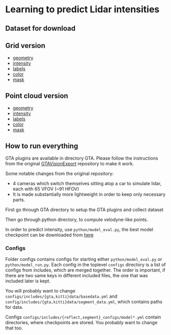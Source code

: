 # Learning  to  predict  Lidar  intensities
## Dataset for download
## Grid version
- [geometry](https://login.rci.cvut.cz/data/lidar_intensity/grid/geometry.tar.gz)
- [intensity](https://login.rci.cvut.cz/data/lidar_intensity/grid/intensity.tar.gz)
- [labels](https://login.rci.cvut.cz/data/lidar_intensity/grid/labels.tar.gz)
- [color](https://login.rci.cvut.cz/data/lidar_intensity/grid/color.tar.gz)
- [mask](https://login.rci.cvut.cz/data/lidar_intensity/grid/mask.tar.gz)


## Point cloud version
- [geometry](https://login.rci.cvut.cz/data/lidar_intensity/pcl/geometry.tar.gz)
- [intensity](https://login.rci.cvut.cz/data/lidar_intensity/pcl/intensity.tar.gz)
- [labels](https://login.rci.cvut.cz/data/lidar_intensity/pcl/labels.tar.gz)
- [color](https://login.rci.cvut.cz/data/lidar_intensity/pcl/color.tar.gz)
- [mask](https://login.rci.cvut.cz/data/lidar_intensity/pcl/mask.tar.gz)

## How to run everything

GTA plugins are available in directory GTA. Please follow the instructions from the original [GTAVisionExport](https://github.com/umautobots/GTAVisionExport) repository to make it work.

Some notable changes from the original repository:

- 4 cameras which switch themselves sitting atop a car to simulate lidar, each with 65 VFOV (~91 HFOV)
- It is made substantially more lightweight in order to keep only necessary parts.

First go through GTA directory to setup the GTA plugins and collect dataset

Then go through python directory, to compute velodyne-like points.

In order to predict intensity, use `python/model_eval.py`, the best model checkpoint can be downloaded from [here](https://login.rci.cvut.cz/data/lidar_intensity/model/best.tar)

### Configs

Folder configs contains configs for starting either `python/model_eval.py` or `python/model_run.py`. Each config in the toplevel `configs` directory is a list of configs from includes, which are merged together. The order is important, if there are two same keys in different included files, the one that was included later is kept.

You will probably want to change `configs/includes/{gta,kitti}data/basedata.yml` and `config/includes/{gta,kitti}data/segment_data.yml`, which contains paths for data.

Configs `configs/includes/{reflect,segment}_configs/model*.yml` contain directories, where checkpoints are stored. You probably want to change that too.
